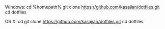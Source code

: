 Windows:
    cd %homepath%
    git clone https://github.com/kasajian/dotfiles.git
    cd dotfiles

OS X:
    cd
    git clone https://github.com/kasajian/dotfiles.git
    cd dotfiles
